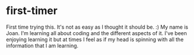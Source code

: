 # first-timer
First time trying this.  It's not as easy as I thought it should be. :)
My name is Joan.  I'm learning all about coding and the different aspects of it.
I've been enjoying learning it but at times I feel as if my head is spinning with all the information that I am learning.
